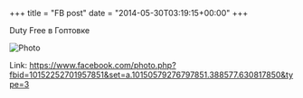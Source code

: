 +++
title = "FB post"
date = "2014-05-30T03:19:15+00:00"
+++

Duty Free в Гоптовке

![Photo](https://scontent.xx.fbcdn.net/v/t1.0-0/p130x130/10426623_10152252701957851_786426732798061859_n.jpg?oh=e22d7aea0189ba4a2fa431d447352bb0&oe=59686686)


Link: https://www.facebook.com/photo.php?fbid=10152252701957851&set=a.10150579276797851.388577.630817850&type=3
